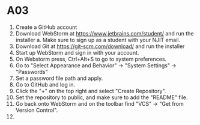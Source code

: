 # A03

1. Create a GitHub account
2. Download WebStorm at https://www.jetbrains.com/student/ and run the installer
      a. Make sure to sign up as a student with your NJIT email.
3. Download Git at https://git-scm.com/download/ and run the installer
4. Start up WebStorm and sign in with your account.
5. On Webstorm press, Ctrl+Alt+S to go to system preferences.
6. Go to "Select Appearance and Behavior" -> "System Settings" -> "Passwords"
7. Set a password file path and apply.
8. Go to GitHub and log in.
9. Click the "+" on the top right and select "Create Repository".
10. Set the repository to public, and make sure to add the "README" file.
11. Go back onto WebStorm and on the toolbar find "VCS" -> "Get from Version Control".
12. 
